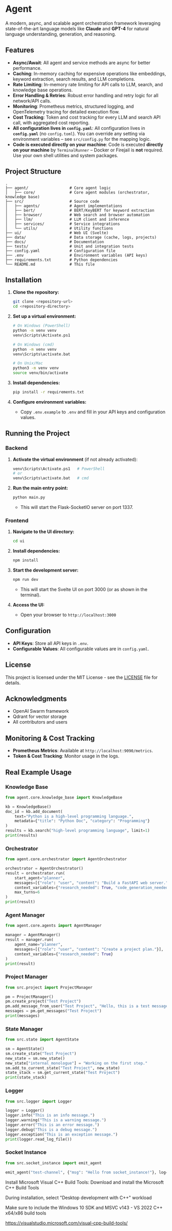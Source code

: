 # Agent

A modern, async, and scalable agent orchestration framework leveraging state-of-the-art language models like **Claude** and **GPT-4** for natural language understanding, generation, and reasoning.

## Features

- **Async/Await**: All agent and service methods are async for better performance.
- **Caching**: In-memory caching for expensive operations like embeddings, keyword extraction, search results, and LLM completions.
- **Rate Limiting**: In-memory rate limiting for API calls to LLM, search, and knowledge base operations.
- **Error Handling & Retries**: Robust error handling and retry logic for all network/API calls.
- **Monitoring**: Prometheus metrics, structured logging, and OpenTelemetry tracing for detailed execution flow.
- **Cost Tracking**: Token and cost tracking for every LLM and search API call, with aggregated cost reporting.
- **All configuration lives in `config.yaml`**: All configuration lives in **`config.yaml`** (no `config.toml`).  You can override any setting via environment variables – see `src/config.py` for the mapping logic.
- **Code is executed directly on your machine**: Code is executed **directly on your machine** by `TerminalRunner` – Docker or Firejail is **not** required.  Use your own shell utilities and system packages.

## Project Structure

```
.
├── agent/                  # Core agent logic
│   ├── core/               # Core agent modules (orchestrator, knowledge base)
├── src/                    # Source code
│   ├── agents/             # Agent implementations
│   ├── bert/               # BERT/KeyBERT for keyword extraction
│   ├── browser/            # Web search and browser automation
│   ├── llm/                # LLM client and inference
│   ├── services/           # Service integrations
│   └── utils/              # Utility functions
├── ui/                     # Web UI (Svelte)
├── data/                   # Data storage (cache, logs, projects)
├── docs/                   # Documentation
├── tests/                  # Unit and integration tests
├── config.yaml             # Configuration file
├── .env                    # Environment variables (API keys)
├── requirements.txt        # Python dependencies
└── README.md               # This file
```

## Installation

1. **Clone the repository:**
   ```sh
   git clone <repository-url>
   cd <repository-directory>
   ```

2. **Set up a virtual environment:**
   ```sh
   # On Windows (PowerShell)
   python -m venv venv
   venv\Scripts\Activate.ps1

   # On Windows (cmd)
   python -m venv venv
   venv\Scripts\activate.bat

   # On Unix/Mac
   python3 -m venv venv
   source venv/bin/activate
   ```

3. **Install dependencies:**
   ```sh
   pip install -r requirements.txt
   ```

4. **Configure environment variables:**
   - Copy `.env.example` to `.env` and fill in your API keys and configuration values.

## Running the Project

### Backend

1. **Activate the virtual environment** (if not already activated):
   ```sh
   venv\Scripts\Activate.ps1   # PowerShell
   # or
   venv\Scripts\activate.bat   # cmd
   ```

2. **Run the main entry point:**
   ```sh
   python main.py
   ```
   - This will start the Flask-SocketIO server on port 1337.

### Frontend

1. **Navigate to the UI directory:**
   ```sh
   cd ui
   ```

2. **Install dependencies:**
   ```sh
   npm install
   ```

3. **Start the development server:**
   ```sh
   npm run dev
   ```
   - This will start the Svelte UI on port 3000 (or as shown in the terminal).

4. **Access the UI:**
   - Open your browser to `http://localhost:3000`

## Configuration

- **API Keys**: Store all API keys in `.env`.
- **Configurable Values**: All configurable values are in `config.yaml`.

## License

This project is licensed under the MIT License - see the [LICENSE](LICENSE) file for details.

## Acknowledgments

- OpenAI Swarm framework
- Qdrant for vector storage
- All contributors and users

## Monitoring & Cost Tracking

- **Prometheus Metrics**: Available at `http://localhost:9090/metrics`.
- **Token & Cost Tracking**: Monitor usage in the logs.

## Real Example Usage

### Knowledge Base

```python
from agent.core.knowledge_base import KnowledgeBase

kb = KnowledgeBase()
doc_id = kb.add_document(
    text="Python is a high-level programming language.",
    metadata={"title": "Python Doc", "category": "Programming"}
)
results = kb.search("high-level programming language", limit=1)
print(results)
```

### Orchestrator

```python
from agent.core.orchestrator import AgentOrchestrator

orchestrator = AgentOrchestrator()
result = orchestrator.run(
    start_agent="planner",
    messages=[{"role": "user", "content": "Build a FastAPI web server."}],
    context_variables={"research_needed": True, "code_generation_needed": True},
    max_turns=6
)
print(result)
```

### Agent Manager

```python
from agent.core.agents import AgentManager

manager = AgentManager()
result = manager.run(
    agent_name="planner",
    messages=[{"role": "user", "content": "Create a project plan."}],
    context_variables={"research_needed": True}
)
print(result)
```

### Project Manager

```python
from src.project import ProjectManager

pm = ProjectManager()
pm.create_project("Test Project")
pm.add_message_from_user("Test Project", "Hello, this is a test message.")
messages = pm.get_messages("Test Project")
print(messages)
```

### State Manager

```python
from src.state import AgentState

sm = AgentState()
sm.create_state("Test Project")
new_state = sm.new_state()
new_state["internal_monologue"] = "Working on the first step."
sm.add_to_current_state("Test Project", new_state)
state_stack = sm.get_current_state("Test Project")
print(state_stack)
```

### Logger

```python
from src.logger import Logger

logger = Logger()
logger.info("This is an info message.")
logger.warning("This is a warning message.")
logger.error("This is an error message.")
logger.debug("This is a debug message.")
logger.exception("This is an exception message.")
print(logger.read_log_file())
```

### Socket Instance

```python
from src.socket_instance import emit_agent

emit_agent("test-channel", {"msg": "Hello from socket_instance!"}, log=True)
```


Install Microsoft Visual C++ Build Tools:
   Download and install the Microsoft C++ Build Tools

   During installation, select "Desktop development with C++" workload
   
   Make sure to include the Windows 10 SDK and MSVC v143 - VS 2022 C++ x64/x86 build tools

https://visualstudio.microsoft.com/visual-cpp-build-tools/
